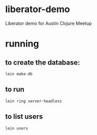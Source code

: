 # liberator-demo

Liberator demo for Austin Clojure Meetup

# running

## to create the database:

`lein make-db`

## to run

`lein ring server-headless`

## to list users

`lein users`


